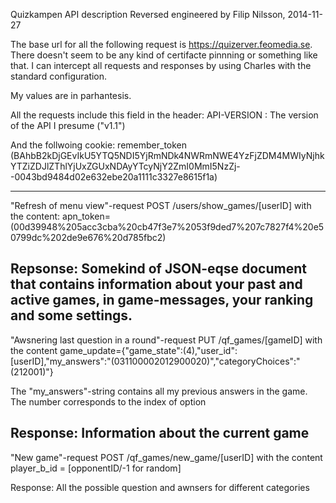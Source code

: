 Quizkampen API description
Reversed engineered by Filip Nilsson, 2014-11-27

The base url for all the following request is https://quizerver.feomedia.se. There doesn't seem to be any kind of certifacte pinnning or something like that. I can intercept all requests and responses by using Charles with the standard configuration.

My values are in parhantesis.

All the requests include this field in the header:
API-VERSION : The version of the API I presume ("v1.1")

And the follwoing cookie:
remember_token	(BAhbB2kDjGEvIkU5YTQ5NDI5YjRmNDk4NWRmNWE4YzFjZDM4MWIyNjhkYTZiZDJlZThlYjUxZGUxNDAyYTcyNjY2ZmI0MmI5NzZj--0043bd9484d02e632ebe20a1111c3327e8615f1a)

-----
"Refresh of menu view"-request
POST /users/show_games/[userID] with the content:
apn_token=(00d39948%205acc3cba%20cb47f3e7%2053f9ded7%207c7827f4%20e50799dc%202de9e676%20d785fbc2)

Repsonse:
Somekind of JSON-eqse document that contains information about your past and active games, in game-messages, your ranking and some settings.
-----
"Awsnering last question in a round"-request
PUT /qf_games/[gameID] with the content
game_update={"game_state":(4),"user_id":[userID],"my_answers":"(031100002012900020)","categoryChoices":"(212001)"}

The "my_answers"-string contains all my previous answers in the game. The number corresponds to the index of option

Response: Information about the current game
----
"New game"-request
POST /qf_games/new_game/[userID] with the content
player_b_id = [opponentID/-1 for random]

Response: All the possible question and awnsers for different categories


